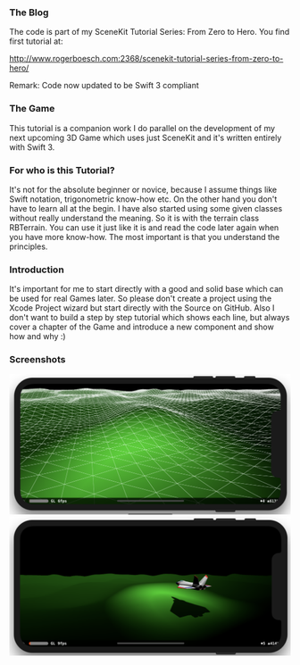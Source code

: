 ### The Blog
The code is part of my SceneKit Tutorial Series: From Zero to Hero.
You find first tutorial at:

http://www.rogerboesch.com:2368/scenekit-tutorial-series-from-zero-to-hero/

Remark: Code now updated to be Swift 3 compliant


### The Game
This tutorial is a companion work I do parallel on the development of my next upcoming 3D Game which uses just SceneKit and it's written entirely with Swift 3.

### For who is this Tutorial?
It's not for the absolute beginner or novice, because I assume things like Swift notation, trigonometric know-how etc. On the other hand you don't have to learn all at the begin. I have also started using some given classes without really understand the meaning. So it is with the terrain class RBTerrain. You can use it just like it is and read the code later again when you have more know-how. The most important is that you understand the principles.

### Introduction
It's important for me to start directly with a good and solid base which can be used for real Games later. So please don't create a project using the Xcode Project wizard but start directly with the Source on GitHub. Also I don't want to build a step by step tutorial which shows each line, but always cover a chapter of the Game and introduce a new component and show how and why :)


### Screenshots

![Screenshot 1](/screenshots/screenshot1.png)
![Screenshot 2](/screenshots/screenshot2.png)
